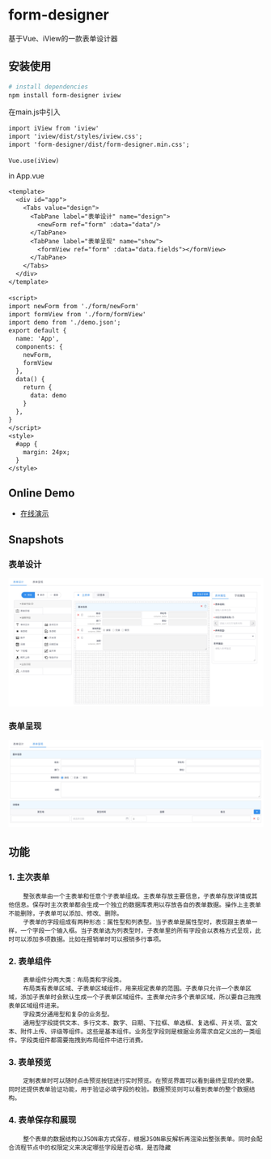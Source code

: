 # form-designer
 基于Vue、iView的一款表单设计器
## 安装使用

``` bash
# install dependencies
npm install form-designer iview
```
在main.js中引入
```
import iView from 'iview'
import 'iview/dist/styles/iview.css';
import 'form-designer/dist/form-designer.min.css';

Vue.use(iView)
```
in App.vue
```
<template>
  <div id="app">
    <Tabs value="design">
      <TabPane label="表单设计" name="design">
        <newForm ref="form" :data="data"/>
      </TabPane>
      <TabPane label="表单呈现" name="show">
        <formView ref="form" :data="data.fields"></formView>
      </TabPane>
    </Tabs>
  </div>
</template>

<script>
import newForm from './form/newForm'
import formView from './form/formView'
import demo from './demo.json';
export default {
  name: 'App',
  components: {
    newForm, 
    formView
  },
  data() {
    return {
      data: demo
    }
  },
}
</script>
<style>
  #app {
    margin: 24px;
  }
</style>
```
## Online Demo
- [在线演示](https://backtrue.com/form-designer/)

## Snapshots
### 表单设计
![image](https://raw.githubusercontent.com/liekkas/form-designer/master/snap/form-design.jpg)
### 表单呈现
![image](https://raw.githubusercontent.com/liekkas/form-designer/master/snap/form-show.jpg)


## 功能
### 1. 主次表单
		整张表单由一个主表单和任意个子表单组成。主表单存放主要信息，子表单存放详情或其他信息。保存时主次表单都会生成一个独立的数据库表用以存放各自的表单数据。操作上主表单不能删除，子表单可以添加、修改、删除。
		子表单的字段组成有两种形态：属性型和列表型。当子表单是属性型时，表现跟主表单一样，一个字段一个输入框。当子表单选为列表型时，子表单里的所有字段会以表格方式呈现，此时可以添加多项数据。比如在报销单时可以报销多行事项。

### 2. 表单组件
		表单组件分两大类：布局类和字段类。
		布局类有表单区域、子表单区域组件，用来规定表单的范围。子表单只允许一个表单区域，添加子表单时会默认生成一个子表单区域组件。主表单允许多个表单区域，所以要自己拖拽表单区域组件进来。
		字段类分通用型和复杂的业务型。
		通用型字段提供文本、多行文本、数字、日期、下拉框、单选框、复选框、开关项、富文本、附件上传、评级等组件。这些是基本组件。业务型字段则是根据业务需求自定义出的一类组件。字段类组件都需要拖拽到布局组件中进行消费。
    
### 3. 表单预览
		定制表单时可以随时点击预览按钮进行实时预览。在预览界面可以看到最终呈现的效果。同时还提供表单验证功能，用于验证必填字段的校验。数据预览则可以看到表单的整个数据结构。
	
### 4. 表单保存和展现
		整个表单的数据结构以JSON串方式保存，根据JSON串反解析再渲染出整张表单。同时会配合流程节点中的权限定义来决定哪些字段是否必填，是否隐藏